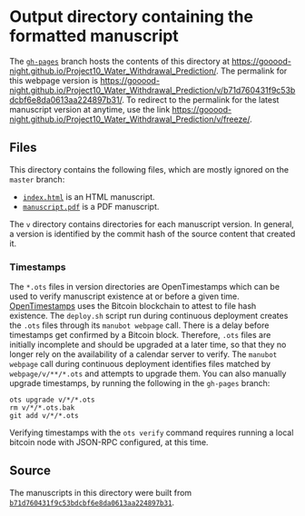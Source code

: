# Output directory containing the formatted manuscript

The [`gh-pages`](https://github.com/gooood-night/Project10_Water_Withdrawal_Prediction/tree/gh-pages) branch hosts the contents of this directory at <https://gooood-night.github.io/Project10_Water_Withdrawal_Prediction/>.
The permalink for this webpage version is <https://gooood-night.github.io/Project10_Water_Withdrawal_Prediction/v/b71d760431f9c53bdcbf6e8da0613aa224897b31/>.
To redirect to the permalink for the latest manuscript version at anytime, use the link <https://gooood-night.github.io/Project10_Water_Withdrawal_Prediction/v/freeze/>.

## Files

This directory contains the following files, which are mostly ignored on the `master` branch:

+ [`index.html`](index.html) is an HTML manuscript.
+ [`manuscript.pdf`](manuscript.pdf) is a PDF manuscript.

The `v` directory contains directories for each manuscript version.
In general, a version is identified by the commit hash of the source content that created it.

### Timestamps

The `*.ots` files in version directories are OpenTimestamps which can be used to verify manuscript existence at or before a given time.
[OpenTimestamps](https://opentimestamps.org/) uses the Bitcoin blockchain to attest to file hash existence.
The `deploy.sh` script run during continuous deployment creates the `.ots` files through its `manubot webpage` call.
There is a delay before timestamps get confirmed by a Bitcoin block.
Therefore, `.ots` files are initially incomplete and should be upgraded at a later time, so that they no longer rely on the availability of a calendar server to verify.
The `manubot webpage` call during continuous deployment identifies files matched by `webpage/v/**/*.ots` and attempts to upgrade them.
You can also manually upgrade timestamps, by running the following in the `gh-pages` branch:

```shell
ots upgrade v/*/*.ots
rm v/*/*.ots.bak
git add v/*/*.ots
```

Verifying timestamps with the `ots verify` command requires running a local bitcoin node with JSON-RPC configured, at this time.

## Source

The manuscripts in this directory were built from
[`b71d760431f9c53bdcbf6e8da0613aa224897b31`](https://github.com/gooood-night/Project10_Water_Withdrawal_Prediction/commit/b71d760431f9c53bdcbf6e8da0613aa224897b31).
